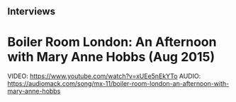 Interviews
---

# Boiler Room London: An Afternoon with Mary Anne Hobbs (Aug 2015)

VIDEO: https://www.youtube.com/watch?v=xUEe5nEkYTo
AUDIO: https://audiomack.com/song/mx-11/boiler-room-london-an-afternoon-with-mary-anne-hobbs



